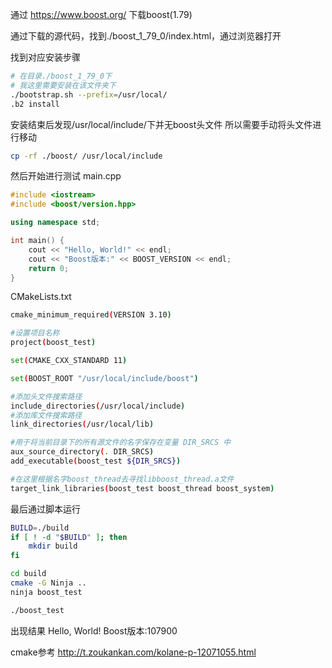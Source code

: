通过 https://www.boost.org/ 下载boost(1.79)

通过下载的源代码，找到./boost_1_79_0/index.html，通过浏览器打开

找到对应安装步骤

```bash
# 在目录./boost_1_79_0下
# 我这里需要安装在该文件夹下
./bootstrap.sh --prefix=/usr/local/
.b2 install
```
安装结束后发现/usr/local/include/下并无boost头文件
所以需要手动将头文件进行移动

```bash
cp -rf ./boost/ /usr/local/include
```
然后开始进行测试
main.cpp

```cpp
#include <iostream>
#include <boost/version.hpp>

using namespace std;

int main() {
    cout << "Hello, World!" << endl;
    cout << "Boost版本:" << BOOST_VERSION << endl;
    return 0;
}
```
CMakeLists.txt

```bash
cmake_minimum_required(VERSION 3.10)

#设置项目名称
project(boost_test)

set(CMAKE_CXX_STANDARD 11)

set(BOOST_ROOT "/usr/local/include/boost")

#添加头文件搜索路径
include_directories(/usr/local/include)
#添加库文件搜索路径
link_directories(/usr/local/lib)

#用于将当前目录下的所有源文件的名字保存在变量 DIR_SRCS 中
aux_source_directory(. DIR_SRCS)
add_executable(boost_test ${DIR_SRCS})

#在这里根据名字boost_thread去寻找libboost_thread.a文件
target_link_libraries(boost_test boost_thread boost_system)
```
最后通过脚本运行

```bash
BUILD=./build
if [ ! -d "$BUILD" ]; then
    mkdir build
fi

cd build
cmake -G Ninja ..
ninja boost_test

./boost_test
```
出现结果
Hello, World!
Boost版本:107900


cmake参考
http://t.zoukankan.com/kolane-p-12071055.html